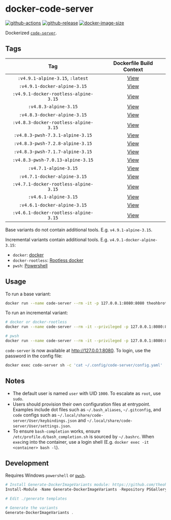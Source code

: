 # docker-code-server

[![github-actions](https://github.com/theohbrothers/docker-code-server/workflows/ci-master-pr/badge.svg)](https://github.com/theohbrothers/docker-code-server/actions)
[![github-release](https://img.shields.io/github/v/release/theohbrothers/docker-code-server?style=flat-square)](https://github.com/theohbrothers/docker-code-server/releases/)
[![docker-image-size](https://img.shields.io/docker/image-size/theohbrothers/docker-code-server/latest)](https://hub.docker.com/r/theohbrothers/docker-code-server)

Dockerized [`code-server`](https://github.com/coder/code-server).

## Tags

| Tag | Dockerfile Build Context |
|:-------:|:---------:|
| `:v4.9.1-alpine-3.15`, `:latest` | [View](variants/v4.9.1-alpine-3.15 ) |
| `:v4.9.1-docker-alpine-3.15` | [View](variants/v4.9.1-docker-alpine-3.15 ) |
| `:v4.9.1-docker-rootless-alpine-3.15` | [View](variants/v4.9.1-docker-rootless-alpine-3.15 ) |
| `:v4.8.3-alpine-3.15` | [View](variants/v4.8.3-alpine-3.15 ) |
| `:v4.8.3-docker-alpine-3.15` | [View](variants/v4.8.3-docker-alpine-3.15 ) |
| `:v4.8.3-docker-rootless-alpine-3.15` | [View](variants/v4.8.3-docker-rootless-alpine-3.15 ) |
| `:v4.8.3-pwsh-7.3.1-alpine-3.15` | [View](variants/v4.8.3-pwsh-7.3.1-alpine-3.15 ) |
| `:v4.8.3-pwsh-7.2.8-alpine-3.15` | [View](variants/v4.8.3-pwsh-7.2.8-alpine-3.15 ) |
| `:v4.8.3-pwsh-7.1.7-alpine-3.15` | [View](variants/v4.8.3-pwsh-7.1.7-alpine-3.15 ) |
| `:v4.8.3-pwsh-7.0.13-alpine-3.15` | [View](variants/v4.8.3-pwsh-7.0.13-alpine-3.15 ) |
| `:v4.7.1-alpine-3.15` | [View](variants/v4.7.1-alpine-3.15 ) |
| `:v4.7.1-docker-alpine-3.15` | [View](variants/v4.7.1-docker-alpine-3.15 ) |
| `:v4.7.1-docker-rootless-alpine-3.15` | [View](variants/v4.7.1-docker-rootless-alpine-3.15 ) |
| `:v4.6.1-alpine-3.15` | [View](variants/v4.6.1-alpine-3.15 ) |
| `:v4.6.1-docker-alpine-3.15` | [View](variants/v4.6.1-docker-alpine-3.15 ) |
| `:v4.6.1-docker-rootless-alpine-3.15` | [View](variants/v4.6.1-docker-rootless-alpine-3.15 ) |

Base variants do not contain additional tools. E.g. `v4.9.1-alpine-3.15`.

Incremental variants contain additional tools. E.g. `v4.9.1-docker-alpine-3.15`:

- `docker`: [docker](https://docs.docker.com/engine/)
- `docker-rootless`: [Rootless docker](https://docs.docker.com/engine/security/rootless/)
- `pwsh`: [Powershell](https://github.com/PowerShell/PowerShell)

## Usage

To run a base variant:

```sh
docker run --name code-server --rm -it -p 127.0.0.1:8080:8080 theohbrothers/docker-code-server:latest
```

To run an incremental variant:

```sh
# docker or docker-rootless
docker run --name code-server --rm -it --privileged -p 127.0.0.1:8080:8080 theohbrothers/docker-code-server:v4.9.1-docker-alpine-3.15

# pwsh
docker run --name code-server --rm -it --privileged -p 127.0.0.1:8080:8080 theohbrothers/docker-code-server:
```

`code-server` is now available at http://127.0.0.1:8080. To login, use the password in the config file:

```sh
docker exec code-server sh -c 'cat ~/.config/code-server/config.yaml'
```

## Notes

- The default user is named `user` with UID `1000`. To escalate as `root`, use `sudo`.
- Users should provision their own configuration files at entrypoint. Examples include dot files such as `~/.bash_aliases`, `~/.gitconfig`, and `code` configs such as `~/.local/share/code-server/User/keybindings.json` and `~/.local/share/code-server/User/settings.json`.
- To ensure `bash-completion` works, ensure `/etc/profile.d/bash_completion.sh` is sourced by `~/.bashrc`. When `exec`ing into the container, use a login shell (E.g. `docker exec -it <container> bash -l`).

## Development

Requires Windows `powershell` or [`pwsh`](https://github.com/PowerShell/PowerShell).

```powershell
# Install Generate-DockerImageVariants module: https://github.com/theohbrothers/Generate-DockerImageVariants
Install-Module -Name Generate-DockerImageVariants -Repository PSGallery -Scope CurrentUser -Force -Verbose

# Edit ./generate templates

# Generate the variants
Generate-DockerImageVariants .
```
